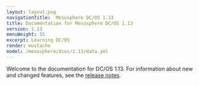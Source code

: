 ```yaml
---
layout: layout.pug
navigationTitle:  Mesosphere DC/OS 1.13
title: Documentation for Mesosphere DC/OS 1.13
version: 1.13
menuWeight: 15
excerpt: Learning DC/OS
render: mustache
model: /mesosphere/dcos/1.13/data.yml
---
```


Welcome to the documentation for DC/OS 1.13. For information about new and changed features, see the [release notes](/mesosphere/dcos/1.13/release-notes/).

